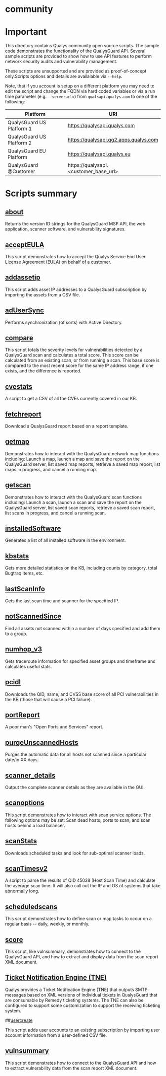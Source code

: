 community
=========

# Important

This directory contains Qualys community open source scripts. The sample code demonstrates the functionality of the QualysGuard API. Several sample scripts are provided to show how to use API features to perform network security audits and vulnerability management.

These scripts are unsupported and are provided as proof-of-concept only.Scripts options and details are availalable via `--help`.

Note, that if you account is setup on a different platform you may need to edit the script and change the FQDN via hard coded variables or via a run time parameter (e.g. `--serverurl=`) from `qualsapi.qualys.com` to one of the following:

Platform                  | URI
------------------------- | -------------------------------------
QualysGuard US Platform 1 | https://qualysapi.qualys.com
QualysGuard US Platform 2 | https://qualysapi.qg2.apps.qualys.com
QualysGuard EU Platform   | https://qualysapi.qualys.eu
QualysGuard @Customer     | https://qualysapi.<customer_base_url>

# Scripts summary

## [about](about)

Returns the version ID strings for the QualysGuard MSP API, the web application, scanner software, and vulnerability signatures.

## [acceptEULA](acceptEULA)

This script demonstrates how to accept the Qualys Service End User License Agreement (EULA) on behalf of a customer.

## [addassetip](addassetip)

This script adds asset IP addresses to a QualysGuard subscription by  importing the assets from a CSV file. 

## [adUserSync](adUserSync)

Performs synchronization (of sorts) with Active Directory.

## [compare](compare)

This script totals the severity levels for vulnerabilities detected by a QualysGuard scan and calculates a total score. This score can be calculated from an existing scan, or from running a scan. This base score is compared to the most recent score for the same IP address range, if one exists, and the difference is reported.

## [cvestats](cvestats)

A script to get a CSV of all the CVEs currently covered in our KB.

## [fetchreport](fetchreport)

Download a QualysGuard report based on a report template.

## [getmap](getmap)

Demonstrates how to interact with the QualysGuard network map functions including: Launch a map, launch a map and save the report on the QualysGuard server, list saved map reports, retrieve a saved map report, list maps in progress, and cancel a running map.

## [getscan](getscan)

Demonstrates how to interact with the QualysGuard scan functions including: Launch a scan, launch a scan and save the report on the QualysGuard server, list saved scan reports, retrieve a saved scan report, list scans in progress, and cancel a running scan. 

## [installedSoftware](installedSoftware)

Generates a list of all installed software in the environment.

## [kbstats](kbstats)

Gets more detailed statistics on the KB, including counts by category, total Bugtraq items, etc.

## [lastScanInfo](lastScanInfo)

Gets the last scan time and scanner for the specified IP.

## [notScannedSince](notScannedSince)

Find all assets not scanned within a number of days specified and add them to a group.

## [numhop_v3](numhop_v3)

Gets traceroute information for specified asset groups and timeframe and calculates useful stats.

## [pcidl](pcidl)

Downloads the QID, name, and CVSS base score of all PCI vulnerabilities in the KB (those that will cause a PCI failure).

## [portReport](portReport)

A poor man's "Open Ports and Services" report.

## [purgeUnscannedHosts](purgeUnscannedHosts)
Purges the automatic data for all hosts not scanned since a particular date/in XX days.

## [scanner_details](scanner_details)

Output the complete scanner details as they are available in the GUI.

## [scanoptions](scanoptions)

This script demonstrates how to interact with scan service options. The following options may be set: Scan dead hosts, ports to scan, and scan hosts behind a load balancer. 

## [scanStats](scanStats)

Downloads scheduled tasks and look for sub-optimal scanner loads.

## [scanTimesv2](scanTimesv2)

A script to parse the results of QID 45038 (Host Scan Time) and calculate the average scan time. It will also call out the IP and OS of systems that take abnormally long.

## [scheduledscans](scheduledscans)

This script demonstrates how to define scan or map tasks to occur on a regular basis -- daily, weekly, or monthly. 

## [score](score)

This script, like vulnsummary, demonstrates how to connect to the QualysGuard API, and how to extract and display data from the scan report XML document.

## [Ticket Notification Engine (TNE)](tne)

Qualys provides a Ticket Notification Engine (TNE) that outputs SMTP messages based on XML versions of individual tickets in QualysGuard that are consumable by Remedy ticketing systems. The TNE can also be configured to support some customization to support the receiving ticketing system.

##[usercreate](usercreate)

This script adds user accounts to an existing subscription by importing user account information from a user-defined CSV file.

## [vulnsummary](vulnsummary)

This script demonstrates how to connect to the QualysGuard API and how to extract vulnerability data from the scan report XML document.

